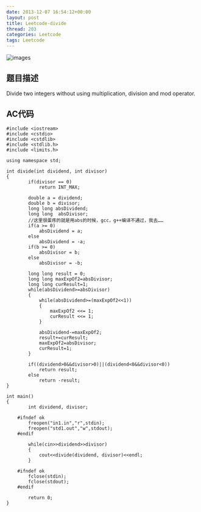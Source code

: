 ```yaml
---
date: 2013-12-07 16:54:12+00:00
layout: post
title: Leetcode-divide
thread: 203
categories: Leetcode
tags: Leetcode
---
```

![images](http://media-cache-ec0.pinimg.com/736x/ba/2b/80/ba2b8086d38b4eb02b15dca8cfff03ae.jpg)
## 题目描述

Divide two integers without using multiplication, division and mod operator.

## AC代码

    #include <iostream>
    #include <cstdio>
    #include <cstdlib>
    #include <stdlib.h>
    #include <limits.h>
    
    using namespace std;
    
    int divide(int dividend, int divisor)
    {
        	if(divisor == 0)
        		return INT_MAX;
        
        	double a = dividend;
        	double b = divisor;
        	long long absDividend;
        	long long  absDivisor;
        	//这里很蛋疼的就是用abs的时候，gcc，g++编译不通过，我去……
        	if(a >= 0)
        		absDividend = a;
        	else
        		absDividend = -a;
        	if(b >= 0)
        		absDivisor = b;
        	else
        		absDivisor = -b;
        
        	long long result = 0;
        	long long maxExpOf2=absDivisor;
        	long long curResult=1;
        	while(absDividend>=absDivisor)
        	{
        		while(absDividend>=(maxExpOf2<<1))
        		{
        			maxExpOf2 <<= 1;
        			curResult <<= 1;
        		}
        
        		absDividend-=maxExpOf2;
        		result+=curResult;
        		maxExpOf2=absDivisor;
        		curResult=1;
        	}
        
        	if((dividend>0&&divisor>0)||(dividend<0&&divisor<0))
        		return result;
        	else
        		return -result;
    }
    
    int main()
    {
        	int dividend, divisor;
        
        #ifndef ok
        	freopen("in1.in","r",stdin);
        	freopen("std1.out","w",stdout);
        #endif
        
        	while(cin>>dividend>>divisor)
        	{
        		cout<<divide(dividend, divisor)<<endl;
        	}
        
        #ifndef ok
        	fclose(stdin);
        	fclose(stdout);
        #endif
        
        	return 0;
    }
    